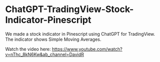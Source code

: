 # ChatGPT-TradingView-Stock-Indicator-Pinescript

We made a stock indicator in Pinescript using ChatGPT for TradingView.
The indicator shows Simple Moving Averages.

Watch the video here:
https://www.youtube.com/watch?v=nThc_8kN6Kw&ab_channel=DavidR

